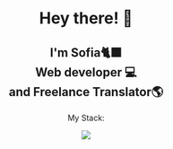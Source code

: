 <h1 align="center">Hey there! 👋</h1>

<h2 align="center"> I'm Sofia🐈‍⬛ <br> Web developer 💻 <br>and Freelance Translator🌎 </h2>

<p align="center">My Stack:</p>
<p align="center">
  <a href="https://skillicons.dev">
    <img src="https://skillicons.dev/icons?i=html,css,sass,bootstrap,javascript,vue,vite,mysql,php,laravel">
  </a>
</p>
